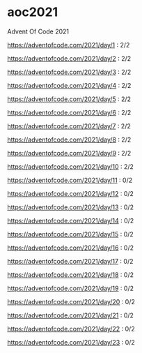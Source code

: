 # aoc2021
Advent Of Code 2021

https://adventofcode.com/2021/day/1 : 2/2

https://adventofcode.com/2021/day/2 : 2/2

https://adventofcode.com/2021/day/3 : 2/2

https://adventofcode.com/2021/day/4 : 2/2

https://adventofcode.com/2021/day/5 : 2/2

https://adventofcode.com/2021/day/6 : 2/2

https://adventofcode.com/2021/day/7 : 2/2

https://adventofcode.com/2021/day/8 : 2/2

https://adventofcode.com/2021/day/9 : 2/2

https://adventofcode.com/2021/day/10 : 2/2

https://adventofcode.com/2021/day/11 : 0/2

https://adventofcode.com/2021/day/12 : 0/2

https://adventofcode.com/2021/day/13 : 0/2

https://adventofcode.com/2021/day/14 : 0/2

https://adventofcode.com/2021/day/15 : 0/2

https://adventofcode.com/2021/day/16 : 0/2

https://adventofcode.com/2021/day/17 : 0/2

https://adventofcode.com/2021/day/18 : 0/2

https://adventofcode.com/2021/day/19 : 0/2

https://adventofcode.com/2021/day/20 : 0/2

https://adventofcode.com/2021/day/21 : 0/2

https://adventofcode.com/2021/day/22 : 0/2

https://adventofcode.com/2021/day/23 : 0/2
